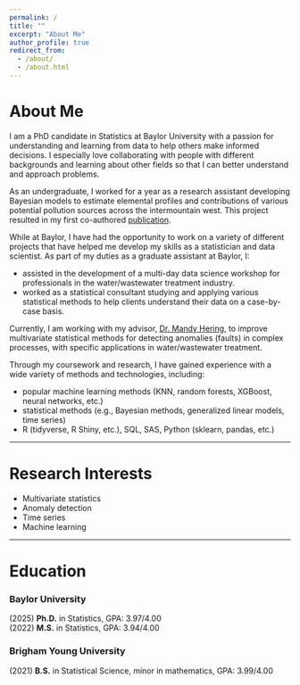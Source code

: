 ```yaml
---
permalink: /
title: ""
excerpt: "About Me"
author_profile: true
redirect_from: 
  - /about/
  - /about.html
---
```


About Me
======

I am a PhD candidate in Statistics at Baylor University with a passion for understanding and learning from data to help others make informed decisions. I especially love collaborating with people with different backgrounds and learning about other fields so that I can better understand and approach problems.

As an undergraduate, I worked for a year as a research assistant developing Bayesian models to estimate elemental profiles and contributions of various potential pollution sources across the intermountain west. This project resulted in my first co-authored [publication](https://trgrimm.github.io/publications/).

While at Baylor, I have had the opportunity to work on a variety of different projects that have helped me develop my skills as a statistician and data scientist. As part of my duties as a graduate assistant at Baylor, I:

* assisted in the development of a multi-day data science workshop for professionals in the water/wastewater treatment industry.
* worked as a statistical consultant studying and applying various statistical methods to help clients understand their data on a case-by-case basis.

Currently, I am working with my advisor, [Dr. Mandy Hering](https://statistics.artsandsciences.baylor.edu/person/dr-amanda-s-hering), to improve multivariate statistical methods for detecting anomalies (faults) in complex processes, with specific applications in water/wastewater treatment.

Through my coursework and research, I have gained experience with a wide variety of methods and technologies, including:

* popular machine learning methods (KNN, random forests, XGBoost, neural networks, etc.)
* statistical methods (e.g., Bayesian methods, generalized linear models, time series)
* R (tidyverse, R Shiny, etc.), SQL, SAS, Python (sklearn, pandas, etc.)

---

Research Interests
======

* Multivariate statistics
* Anomaly detection
* Time series
* Machine learning

---

Education
======

### Baylor University  
(2025) **Ph.D.** in Statistics, GPA: 3.97/4.00  
(2022) **M.S.** in Statistics, GPA: 3.94/4.00

### Brigham Young University
(2021) **B.S.** in Statistical Science, minor in mathematics, GPA: 3.99/4.00

[comment]: <> (For more info)
[comment]: <> (------)
